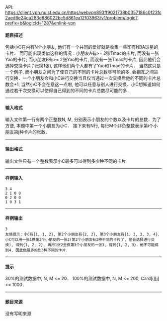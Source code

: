API: https://client.vpn.nuist.edu.cn/https/webvpn893ff9021738b0357186c0f23fc2aed6e24ca283e886022bc5d861ea12f03963/v1/problem/logic?prefix=b&logicId=1287&enlink-vpn

#### 题目描述

包括小C在内有N个小朋友, 他们有一个共同的爱好就是收集一些印有NBA球星的卡片． 而可能出现类似这样的情况：小朋友A有>= 2张Tmac的卡片, 而没有一张Yao的卡片; 而小朋友B有>= 2张Yao的卡片, 而没有一张Tmac的卡片, 因此他们会选择交换卡片(1张换1张), 这样他们两个人都有了Yao和Tmac的卡片． 当然这只是一个例子, 而小朋友之间为了使自己的不同的卡片总数尽可能的多, 会相互之间进行交换．一个小朋友会和小C进行交换当且仅当通过一次交换后他的不同的卡片总数会+1, 当然小C不会在意这一点啦, 他可以任意与别人进行交换．小C想知道如何通过若干次交换可以使得自己得到的不同的卡片总数尽可能的多．

---

#### 输入格式

输入文件第一行有两个正整数N, M, 分别表示小朋友的个数以及卡片的总数．为了方便, 本题中第一个小朋友为小C． 接下来有N行, 每行M个非负整数表示第i个小朋友第j种卡片的张数．

---

#### 输出格式

输出文件只有一个整数表示小C最多可以得到多少种不同的卡片

---

#### 样例输入
```
3 4
2 1 0 0
0 2 0 0
1 0 3 1
```

---

#### 样例输出
```
3
友情提示：小C有{1, 1, 2}, 第2个小朋友有{2, 2}, 第3个小朋友有{1, 3, 3, 3, 4}, 小C可以用一张1换第2个小朋友的一张2(第2个小朋友有2种不同的卡片了, 他会选择进行交换), 得到{1, 2, 2}, 再用1张2去换第3个小朋友的一张3, 得到{1, 2, 3}．他不可能得到4, 因此他最多的到3种不同的卡片．
```

---

#### 提示

30%的测试数据中, N, M <= 20． 100%的测试数据中, N, M <= 200, Card\[i\]\[j\] <= 1000．

---

#### 题目来源

没有写明来源